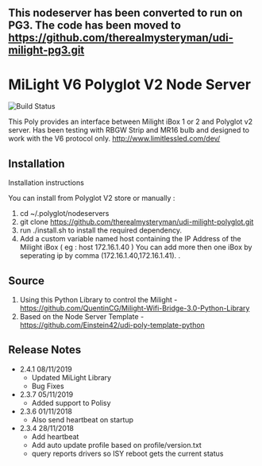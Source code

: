 ## This nodeserver has been converted to run on PG3. The code has been moved to https://github.com/therealmysteryman/udi-milight-pg3.git



# MiLight V6 Polyglot V2 Node Server

![Build Status](https://travis-ci.org/therealmysteryman/udi-milight-polyglot.svg?branch=master)

This Poly provides an interface between Milight iBox 1 or 2 and Polyglot v2 server. Has been testing with RBGW Strip and MR16 bulb and  designed to work with the V6 protocol only. http://www.limitlessled.com/dev/

## Installation

Installation instructions

You can install from Polyglot V2 store or manually :

1. cd ~/.polyglot/nodeservers
2. git clone https://github.com/therealmysteryman/udi-milight-polyglot.git
3. run ./install.sh to install the required dependency.
4. Add a custom variable named host containing the IP Address of the Milight iBox ( eg : host 172.16.1.40 )
    You can add more then one iBox by seperating ip by comma (172.16.1.40,172.16.1.41).
.
## Source

1. Using this Python Library to control the Milight - https://github.com/QuentinCG/Milight-Wifi-Bridge-3.0-Python-Library
2. Based on the Node Server Template - https://github.com/Einstein42/udi-poly-template-python

## Release Notes

  - 2.4.1 08/11/2019
    - Updated MiLight Library
    - Bug Fixes
  - 2.3.7 05/11/2019
    - Added support to Polisy
  - 2.3.6 01/11/2018
    - Also send heartbeat on startup
  - 2.3.4 28/11/2018
    - Add heartbeat
    - Add auto update profile based on profile/version.txt
    - query reports drivers so ISY reboot gets the current status
